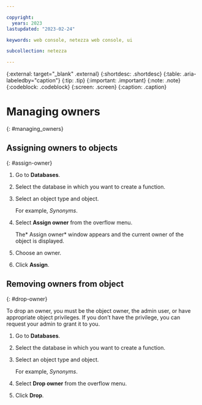 ```yaml
---

copyright:
  years: 2023
lastupdated: "2023-02-24"

keywords: web console, netezza web console, ui

subcollection: netezza

---
```


{:external: target="_blank" .external}
{:shortdesc: .shortdesc}
{:table: .aria-labeledby="caption"}
{:tip: .tip}
{:important: .important}
{:note: .note}
{:codeblock: .codeblock}
{:screen: .screen}
{:caption: .caption}

# Managing owners
{: #managing_owners}

## Assigning owners to objects
{: #assign-owner}

1. Go to **Databases**.
1. Select the database in which you want to create a function.
1. Select an object type and object.

   For example, *Synonyms*.

1. Select **Assign owner** from the overflow menu.

   The* Assign owner* window appears and the current owner of the object is displayed.

1. Choose an owner.
1. Click **Assign**.

## Removing owners from object
{: #drop-owner}

To drop an owner, you must be the object owner, the admin user, or have appropriate object privileges. If you don’t have the privilege, you can request your admin to grant it to you.

1. Go to **Databases**.
1. Select the database in which you want to create a function.
1. Select an object type and object.

   For example, *Synonyms*.

1. Select **Drop owner** from the overflow menu.
1. Click **Drop**.